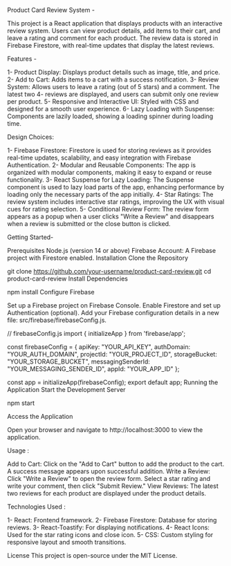 Product Card Review System - 

This project is a React application that displays products with an interactive review system. Users can view product details, add items to their cart, and leave a rating and comment for each product. The review data is stored in Firebase Firestore, with real-time updates that display the latest reviews.

Features -

1- Product Display: Displays product details such as image, title, and price.
2- Add to Cart: Adds items to a cart with a success notification.
3- Review System: Allows users to leave a rating (out of 5 stars) and a comment. The latest two 4- reviews are displayed, and users can submit only one review per product.
5- Responsive and Interactive UI: Styled with CSS and designed for a smooth user experience.
6- Lazy Loading with Suspense: Components are lazily loaded, showing a loading spinner during     loading time.


Design Choices:

1- Firebase Firestore: Firestore is used for storing reviews as it provides real-time updates, scalability, and easy integration with Firebase Authentication.
2- Modular and Reusable Components: The app is organized with modular components, making it easy to expand or reuse functionality.
3- React Suspense for Lazy Loading: The Suspense component is used to lazy load parts of the app, enhancing performance by loading only the necessary parts of the app initially.
4- Star Ratings: The review system includes interactive star ratings, improving the UX with visual cues for rating selection.
5- Conditional Review Form: The review form appears as a popup when a user clicks "Write a Review" and disappears when a review is submitted or the close button is clicked.


Getting Started- 

Prerequisites
Node.js (version 14 or above)
Firebase Account: A Firebase project with Firestore enabled.
Installation
Clone the Repository


git clone https://github.com/your-username/product-card-review.git
cd product-card-review
Install Dependencies


npm install
Configure Firebase

Set up a Firebase project on Firebase Console.
Enable Firestore and set up Authentication (optional).
Add your Firebase configuration details in a new file: src/firebase/firebaseConfig.js.
 
// firebaseConfig.js
import { initializeApp } from 'firebase/app';

const firebaseConfig = {
  apiKey: "YOUR_API_KEY",
  authDomain: "YOUR_AUTH_DOMAIN",
  projectId: "YOUR_PROJECT_ID",
  storageBucket: "YOUR_STORAGE_BUCKET",
  messagingSenderId: "YOUR_MESSAGING_SENDER_ID",
  appId: "YOUR_APP_ID"
};

const app = initializeApp(firebaseConfig);
export default app;
Running the Application
Start the Development Server

npm start

Access the Application

Open your browser and navigate to http://localhost:3000 to view the application.

Usage :

Add to Cart: Click on the "Add to Cart" button to add the product to the cart. A success message appears upon successful addition.
Write a Review: Click "Write a Review" to open the review form. Select a star rating and write your comment, then click "Submit Review."
View Reviews: The latest two reviews for each product are displayed under the product details.

Technologies Used :

1- React: Frontend framework.
2- Firebase Firestore: Database for storing reviews.
3- React-Toastify: For displaying notifications.
4- React Icons: Used for the star rating icons and close icon.
5- CSS: Custom styling for responsive layout and smooth transitions.


License
This project is open-source under the MIT License.